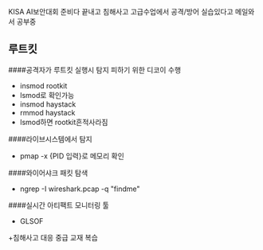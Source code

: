 KISA AI보안대회 준비다 끝내고 
침해사고 고급수업에서 공격/방어 실습있다고 메일와서 공부중

## 루트킷

####공격자가 루트킷 실행시 탐지 피하기 위한 디코이 수행
- insmod rootkit
- lsmod로 확인가능
- insmod haystack
- rmmod haystack
- lsmod하면 rootkit흔적사라짐

####라이브시스템에서 탐지
- pmap -x {PID 입력}로 메모리 확인

####와이어샤크 패킷 탐색
- ngrep -I wireshark.pcap -q "findme"

####실시간 아티팩트 모니터링 툴
- GLSOF
  
+침해사고 대응 중급 교재 복습
